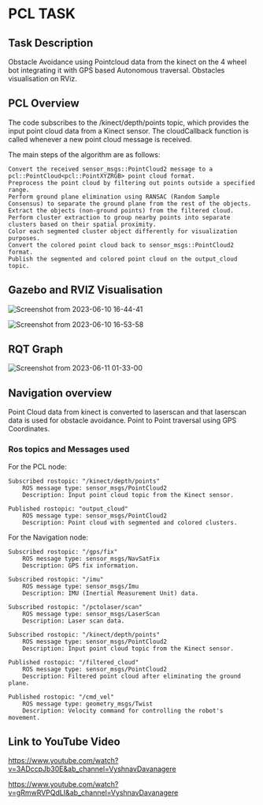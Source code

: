 # PCL TASK

## Task Description

Obstacle Avoidance using Pointcloud data from the kinect on the 4 wheel bot integrating it with GPS based Autonomous traversal. Obstacles visualisation on RViz.

## PCL Overview

The code subscribes to the /kinect/depth/points topic, which provides the input point cloud data from a Kinect sensor. The cloudCallback function is called whenever a new point cloud message is received.

The main steps of the algorithm are as follows:

    Convert the received sensor_msgs::PointCloud2 message to a pcl::PointCloud<pcl::PointXYZRGB> point cloud format.
    Preprocess the point cloud by filtering out points outside a specified range.
    Perform ground plane elimination using RANSAC (Random Sample Consensus) to separate the ground plane from the rest of the objects.
    Extract the objects (non-ground points) from the filtered cloud.
    Perform cluster extraction to group nearby points into separate clusters based on their spatial proximity.
    Color each segmented cluster object differently for visualization purposes.
    Convert the colored point cloud back to sensor_msgs::PointCloud2 format.
    Publish the segmented and colored point cloud on the output_cloud topic.
    
 ## Gazebo and RVIZ Visualisation
    
![Screenshot from 2023-06-10 16-44-41](https://github.com/MRM-AIA-TP-2024/MRM_VyshnavDN/assets/96124935/e14ec095-5bca-4a77-9384-867779e861d5)

![Screenshot from 2023-06-10 16-53-58](https://github.com/MRM-AIA-TP-2024/MRM_VyshnavDN/assets/96124935/967b24d4-857d-48b3-bb34-4214fb16bfaf)

## RQT Graph
![Screenshot from 2023-06-11 01-33-00](https://github.com/MRM-AIA-TP-2024/MRM_VyshnavDN/assets/96124935/29d0ebff-2228-46af-967a-63a9f471b1cc)

## Navigation overview

Point Cloud data from kinect is converted to laserscan and that laserscan data is used for obstacle avoidance. Point to Point traversal using GPS Coordinates.

### Ros topics and Messages used

For the PCL node:

    Subscribed rostopic: "/kinect/depth/points"
        ROS message type: sensor_msgs/PointCloud2
        Description: Input point cloud topic from the Kinect sensor.

    Published rostopic: "output_cloud"
        ROS message type: sensor_msgs/PointCloud2
        Description: Point cloud with segmented and colored clusters.

For the Navigation node:

    Subscribed rostopic: "/gps/fix"
        ROS message type: sensor_msgs/NavSatFix
        Description: GPS fix information.

    Subscribed rostopic: "/imu"
        ROS message type: sensor_msgs/Imu
        Description: IMU (Inertial Measurement Unit) data.

    Subscribed rostopic: "/pctolaser/scan"
        ROS message type: sensor_msgs/LaserScan
        Description: Laser scan data.

    Subscribed rostopic: "/kinect/depth/points"
        ROS message type: sensor_msgs/PointCloud2
        Description: Input point cloud topic from the Kinect sensor.

    Published rostopic: "/filtered_cloud"
        ROS message type: sensor_msgs/PointCloud2
        Description: Filtered point cloud after eliminating the ground plane.

    Published rostopic: "/cmd_vel"
        ROS message type: geometry_msgs/Twist
        Description: Velocity command for controlling the robot's movement.
        
## Link to YouTube Video

https://www.youtube.com/watch?v=3ADccpJb30E&ab_channel=VyshnavDavanagere

https://www.youtube.com/watch?v=gRmwRVPQdLI&ab_channel=VyshnavDavanagere
